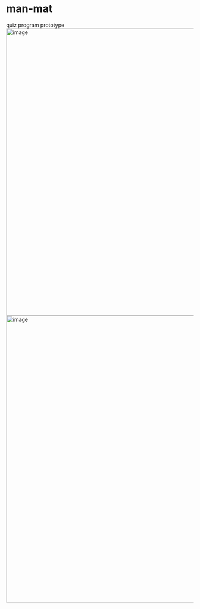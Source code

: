 # man-mat
quiz program prototype
<img width="770" alt="image" src="[https://github.com/user-attachments/assets/7869356f-b82c-4b39-862e-c9ce5fbc7eee]">
<img width="770" alt="image" src="[https://github.com/user-attachments/assets/7f52350b-4ce9-47f5-af01-c806e5e1e8f1]">
